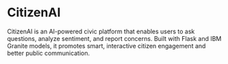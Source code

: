 # CitizenAI
CitizenAI is an AI-powered civic platform that enables users to ask questions, analyze sentiment, and report concerns. Built with Flask and IBM Granite models, it promotes smart, interactive citizen engagement and better public communication.
